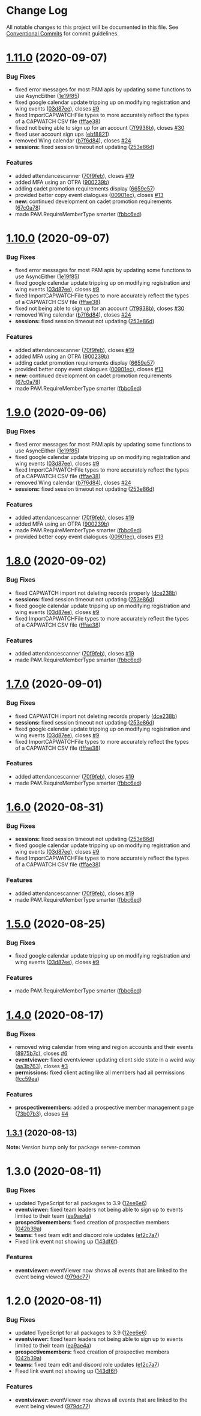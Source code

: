 # Change Log

All notable changes to this project will be documented in this file.
See [Conventional Commits](https://conventionalcommits.org) for commit guidelines.

# [1.11.0](http://github.com//cap-md089/evmplus-v6/compare/server-common@1.4.0...server-common@1.11.0) (2020-09-07)

### Bug Fixes

-   fixed error messages for most PAM apis by updating some functions to use AsyncEither ([1e19f85](http://github.com//cap-md089/evmplus-v6/commit/1e19f852ff73ad2cd0a45feed1df15a228b3a1bb))
-   fixed google calendar update tripping up on modifying registration and wing events ([03d87ee](http://github.com//cap-md089/evmplus-v6/commit/03d87ee8113bf748869e66ce2ddf76a324695913)), closes [#9](http://github.com//cap-md089/evmplus-v6/issues/9)
-   fixed ImportCAPWATCHFile types to more accurately reflect the types of a CAPWATCH CSV file ([fffae38](http://github.com//cap-md089/evmplus-v6/commit/fffae38d6ba729c7592b1567242e4ea97cfe185e))
-   fixed not being able to sign up for an account ([7f9938b](http://github.com//cap-md089/evmplus-v6/commit/7f9938be4aa41802f1c9ae9dddf613a1e727c1e6)), closes [#30](http://github.com//cap-md089/evmplus-v6/issues/30)
-   fixed user account sign ups ([ebf8821](http://github.com//cap-md089/evmplus-v6/commit/ebf882136c73c1c001ebadacb2945fb543c12854))
-   removed Wing calendar ([b7f6d84](http://github.com//cap-md089/evmplus-v6/commit/b7f6d84f1a9f203297111d9d2386ee5569434894)), closes [#24](http://github.com//cap-md089/evmplus-v6/issues/24)
-   **sessions:** fixed session timeout not updating ([253e86d](http://github.com//cap-md089/evmplus-v6/commit/253e86d07422be45b9fb03a286ed067cece28eac))

### Features

-   added attendancescanner ([70f9feb](http://github.com//cap-md089/evmplus-v6/commit/70f9feba454f823fb9d33a43e404eafa18fe64ab)), closes [#19](http://github.com//cap-md089/evmplus-v6/issues/19)
-   added MFA using an OTPA ([900239b](http://github.com//cap-md089/evmplus-v6/commit/900239b673598e22194bd0cb0edbdfef6a3d4cfa))
-   adding cadet promotion requirements display ([6659e57](http://github.com//cap-md089/evmplus-v6/commit/6659e571bcf938370ffb0954c053d24f907d24f4))
-   provided better copy event dialogues ([00901ec](http://github.com//cap-md089/evmplus-v6/commit/00901ec4028c18a5d3cabc990439d493f322b14e)), closes [#13](http://github.com//cap-md089/evmplus-v6/issues/13)
-   **new:** continued development on cadet promotion requirements ([67c0a78](http://github.com//cap-md089/evmplus-v6/commit/67c0a7891e6fca07454c48a0a182054dd45e87e8))
-   made PAM.RequireMemberType smarter ([fbbc6ed](http://github.com//cap-md089/evmplus-v6/commit/fbbc6eda975457e8fcee52c33d227c31e6ce5c7b))

# [1.10.0](http://github.com//cap-md089/evmplus-v6/compare/server-common@1.4.0...server-common@1.10.0) (2020-09-07)

### Bug Fixes

-   fixed error messages for most PAM apis by updating some functions to use AsyncEither ([1e19f85](http://github.com//cap-md089/evmplus-v6/commit/1e19f852ff73ad2cd0a45feed1df15a228b3a1bb))
-   fixed google calendar update tripping up on modifying registration and wing events ([03d87ee](http://github.com//cap-md089/evmplus-v6/commit/03d87ee8113bf748869e66ce2ddf76a324695913)), closes [#9](http://github.com//cap-md089/evmplus-v6/issues/9)
-   fixed ImportCAPWATCHFile types to more accurately reflect the types of a CAPWATCH CSV file ([fffae38](http://github.com//cap-md089/evmplus-v6/commit/fffae38d6ba729c7592b1567242e4ea97cfe185e))
-   fixed not being able to sign up for an account ([7f9938b](http://github.com//cap-md089/evmplus-v6/commit/7f9938be4aa41802f1c9ae9dddf613a1e727c1e6)), closes [#30](http://github.com//cap-md089/evmplus-v6/issues/30)
-   removed Wing calendar ([b7f6d84](http://github.com//cap-md089/evmplus-v6/commit/b7f6d84f1a9f203297111d9d2386ee5569434894)), closes [#24](http://github.com//cap-md089/evmplus-v6/issues/24)
-   **sessions:** fixed session timeout not updating ([253e86d](http://github.com//cap-md089/evmplus-v6/commit/253e86d07422be45b9fb03a286ed067cece28eac))

### Features

-   added attendancescanner ([70f9feb](http://github.com//cap-md089/evmplus-v6/commit/70f9feba454f823fb9d33a43e404eafa18fe64ab)), closes [#19](http://github.com//cap-md089/evmplus-v6/issues/19)
-   added MFA using an OTPA ([900239b](http://github.com//cap-md089/evmplus-v6/commit/900239b673598e22194bd0cb0edbdfef6a3d4cfa))
-   adding cadet promotion requirements display ([6659e57](http://github.com//cap-md089/evmplus-v6/commit/6659e571bcf938370ffb0954c053d24f907d24f4))
-   provided better copy event dialogues ([00901ec](http://github.com//cap-md089/evmplus-v6/commit/00901ec4028c18a5d3cabc990439d493f322b14e)), closes [#13](http://github.com//cap-md089/evmplus-v6/issues/13)
-   **new:** continued development on cadet promotion requirements ([67c0a78](http://github.com//cap-md089/evmplus-v6/commit/67c0a7891e6fca07454c48a0a182054dd45e87e8))
-   made PAM.RequireMemberType smarter ([fbbc6ed](http://github.com//cap-md089/evmplus-v6/commit/fbbc6eda975457e8fcee52c33d227c31e6ce5c7b))

# [1.9.0](http://github.com//cap-md089/evmplus-v6/compare/server-common@1.4.0...server-common@1.9.0) (2020-09-06)

### Bug Fixes

-   fixed error messages for most PAM apis by updating some functions to use AsyncEither ([1e19f85](http://github.com//cap-md089/evmplus-v6/commit/1e19f852ff73ad2cd0a45feed1df15a228b3a1bb))
-   fixed google calendar update tripping up on modifying registration and wing events ([03d87ee](http://github.com//cap-md089/evmplus-v6/commit/03d87ee8113bf748869e66ce2ddf76a324695913)), closes [#9](http://github.com//cap-md089/evmplus-v6/issues/9)
-   fixed ImportCAPWATCHFile types to more accurately reflect the types of a CAPWATCH CSV file ([fffae38](http://github.com//cap-md089/evmplus-v6/commit/fffae38d6ba729c7592b1567242e4ea97cfe185e))
-   removed Wing calendar ([b7f6d84](http://github.com//cap-md089/evmplus-v6/commit/b7f6d84f1a9f203297111d9d2386ee5569434894)), closes [#24](http://github.com//cap-md089/evmplus-v6/issues/24)
-   **sessions:** fixed session timeout not updating ([253e86d](http://github.com//cap-md089/evmplus-v6/commit/253e86d07422be45b9fb03a286ed067cece28eac))

### Features

-   added attendancescanner ([70f9feb](http://github.com//cap-md089/evmplus-v6/commit/70f9feba454f823fb9d33a43e404eafa18fe64ab)), closes [#19](http://github.com//cap-md089/evmplus-v6/issues/19)
-   added MFA using an OTPA ([900239b](http://github.com//cap-md089/evmplus-v6/commit/900239b673598e22194bd0cb0edbdfef6a3d4cfa))
-   made PAM.RequireMemberType smarter ([fbbc6ed](http://github.com//cap-md089/evmplus-v6/commit/fbbc6eda975457e8fcee52c33d227c31e6ce5c7b))
-   provided better copy event dialogues ([00901ec](http://github.com//cap-md089/evmplus-v6/commit/00901ec4028c18a5d3cabc990439d493f322b14e)), closes [#13](http://github.com//cap-md089/evmplus-v6/issues/13)

# [1.8.0](http://github.com//cap-md089/evmplus-v6/compare/server-common@1.4.0...server-common@1.8.0) (2020-09-02)

### Bug Fixes

-   fixed CAPWATCH import not deleting records properly ([dce238b](http://github.com//cap-md089/evmplus-v6/commit/dce238b0f92959a372e15551fbf66dc1e5c30374))
-   **sessions:** fixed session timeout not updating ([253e86d](http://github.com//cap-md089/evmplus-v6/commit/253e86d07422be45b9fb03a286ed067cece28eac))
-   fixed google calendar update tripping up on modifying registration and wing events ([03d87ee](http://github.com//cap-md089/evmplus-v6/commit/03d87ee8113bf748869e66ce2ddf76a324695913)), closes [#9](http://github.com//cap-md089/evmplus-v6/issues/9)
-   fixed ImportCAPWATCHFile types to more accurately reflect the types of a CAPWATCH CSV file ([fffae38](http://github.com//cap-md089/evmplus-v6/commit/fffae38d6ba729c7592b1567242e4ea97cfe185e))

### Features

-   added attendancescanner ([70f9feb](http://github.com//cap-md089/evmplus-v6/commit/70f9feba454f823fb9d33a43e404eafa18fe64ab)), closes [#19](http://github.com//cap-md089/evmplus-v6/issues/19)
-   made PAM.RequireMemberType smarter ([fbbc6ed](http://github.com//cap-md089/evmplus-v6/commit/fbbc6eda975457e8fcee52c33d227c31e6ce5c7b))

# [1.7.0](http://github.com//cap-md089/evmplus-v6/compare/server-common@1.4.0...server-common@1.7.0) (2020-09-01)

### Bug Fixes

-   fixed CAPWATCH import not deleting records properly ([dce238b](http://github.com//cap-md089/evmplus-v6/commit/dce238b0f92959a372e15551fbf66dc1e5c30374))
-   **sessions:** fixed session timeout not updating ([253e86d](http://github.com//cap-md089/evmplus-v6/commit/253e86d07422be45b9fb03a286ed067cece28eac))
-   fixed google calendar update tripping up on modifying registration and wing events ([03d87ee](http://github.com//cap-md089/evmplus-v6/commit/03d87ee8113bf748869e66ce2ddf76a324695913)), closes [#9](http://github.com//cap-md089/evmplus-v6/issues/9)
-   fixed ImportCAPWATCHFile types to more accurately reflect the types of a CAPWATCH CSV file ([fffae38](http://github.com//cap-md089/evmplus-v6/commit/fffae38d6ba729c7592b1567242e4ea97cfe185e))

### Features

-   added attendancescanner ([70f9feb](http://github.com//cap-md089/evmplus-v6/commit/70f9feba454f823fb9d33a43e404eafa18fe64ab)), closes [#19](http://github.com//cap-md089/evmplus-v6/issues/19)
-   made PAM.RequireMemberType smarter ([fbbc6ed](http://github.com//cap-md089/evmplus-v6/commit/fbbc6eda975457e8fcee52c33d227c31e6ce5c7b))

# [1.6.0](http://github.com//cap-md089/evmplus-v6/compare/server-common@1.4.0...server-common@1.6.0) (2020-08-31)

### Bug Fixes

-   **sessions:** fixed session timeout not updating ([253e86d](http://github.com//cap-md089/evmplus-v6/commit/253e86d07422be45b9fb03a286ed067cece28eac))
-   fixed google calendar update tripping up on modifying registration and wing events ([03d87ee](http://github.com//cap-md089/evmplus-v6/commit/03d87ee8113bf748869e66ce2ddf76a324695913)), closes [#9](http://github.com//cap-md089/evmplus-v6/issues/9)
-   fixed ImportCAPWATCHFile types to more accurately reflect the types of a CAPWATCH CSV file ([fffae38](http://github.com//cap-md089/evmplus-v6/commit/fffae38d6ba729c7592b1567242e4ea97cfe185e))

### Features

-   added attendancescanner ([70f9feb](http://github.com//cap-md089/evmplus-v6/commit/70f9feba454f823fb9d33a43e404eafa18fe64ab)), closes [#19](http://github.com//cap-md089/evmplus-v6/issues/19)
-   made PAM.RequireMemberType smarter ([fbbc6ed](http://github.com//cap-md089/evmplus-v6/commit/fbbc6eda975457e8fcee52c33d227c31e6ce5c7b))

# [1.5.0](http://github.com//cap-md089/evmplus-v6/compare/server-common@1.4.0...server-common@1.5.0) (2020-08-25)

### Bug Fixes

-   fixed google calendar update tripping up on modifying registration and wing events ([03d87ee](http://github.com//cap-md089/evmplus-v6/commit/03d87ee8113bf748869e66ce2ddf76a324695913)), closes [#9](http://github.com//cap-md089/evmplus-v6/issues/9)

### Features

-   made PAM.RequireMemberType smarter ([fbbc6ed](http://github.com//cap-md089/evmplus-v6/commit/fbbc6eda975457e8fcee52c33d227c31e6ce5c7b))

# [1.4.0](http://github.com//cap-md089/evmplus-v6/compare/server-common@1.3.0...server-common@1.4.0) (2020-08-17)

### Bug Fixes

-   removed wing calendar from wing and region accounts and their events ([8975b7c](http://github.com//cap-md089/evmplus-v6/commit/8975b7c69efa955f87433244cef7f6460bdc6ae1)), closes [#6](http://github.com//cap-md089/evmplus-v6/issues/6)
-   **eventviewer:** fixed eventviewer updating client side state in a weird way ([aa3b763](http://github.com//cap-md089/evmplus-v6/commit/aa3b7632b49eb0b65d5bf2481a61c688bd8cbb6b)), closes [#3](http://github.com//cap-md089/evmplus-v6/issues/3)
-   **permissions:** fixed client acting like all members had all permissions ([fcc59ea](http://github.com//cap-md089/evmplus-v6/commit/fcc59ea127eb7cec3e0973b7f7797f6e6080483f))

### Features

-   **prospectivemembers:** added a prospective member management page ([73b07b3](http://github.com//cap-md089/evmplus-v6/commit/73b07b3b9077ba52e82849a97463225c4a68154d)), closes [#4](http://github.com//cap-md089/evmplus-v6/issues/4)

## [1.3.1](http://github.com//cap-md089/evmplus-v6/compare/server-common@1.3.0...server-common@1.3.1) (2020-08-13)

**Note:** Version bump only for package server-common

# 1.3.0 (2020-08-11)

### Bug Fixes

-   updated TypeScript for all packages to 3.9 ([12ee6e6](http://github.com//cap-md089/evmplus-v6/commit/12ee6e67d9669d73d849791cf22637357dd4ae30))
-   **eventviewer:** fixed team leaders not being able to sign up to events limited to their team ([ea9ae4a](http://github.com//cap-md089/evmplus-v6/commit/ea9ae4a520e386f010b1e620a706c1762052c7c4))
-   **prospectivemembers:** fixed creation of prospective members ([042b39a](http://github.com//cap-md089/evmplus-v6/commit/042b39af12ad8022ec391c0e8562a83d5211f53b))
-   **teams:** fixed team edit and discord role updates ([ef2c7a7](http://github.com//cap-md089/evmplus-v6/commit/ef2c7a78ddb3d9b8155218eb9540fbdd820e240c))
-   Fixed link event not showing up ([143df6f](http://github.com//cap-md089/evmplus-v6/commit/143df6f6daaf7975fff3e58c68c888a226d8b31a))

### Features

-   **eventviewer:** eventViewer now shows all events that are linked to the event being viewed ([979dc77](http://github.com//cap-md089/evmplus-v6/commit/979dc771ed2b4ce4c652536ea589c0c1de64d3ac))

# 1.2.0 (2020-08-11)

### Bug Fixes

-   updated TypeScript for all packages to 3.9 ([12ee6e6](http://github.com//cap-md089/evmplus-v6/commit/12ee6e67d9669d73d849791cf22637357dd4ae30))
-   **eventviewer:** fixed team leaders not being able to sign up to events limited to their team ([ea9ae4a](http://github.com//cap-md089/evmplus-v6/commit/ea9ae4a520e386f010b1e620a706c1762052c7c4))
-   **prospectivemembers:** fixed creation of prospective members ([042b39a](http://github.com//cap-md089/evmplus-v6/commit/042b39af12ad8022ec391c0e8562a83d5211f53b))
-   **teams:** fixed team edit and discord role updates ([ef2c7a7](http://github.com//cap-md089/evmplus-v6/commit/ef2c7a78ddb3d9b8155218eb9540fbdd820e240c))
-   Fixed link event not showing up ([143df6f](http://github.com//cap-md089/evmplus-v6/commit/143df6f6daaf7975fff3e58c68c888a226d8b31a))

### Features

-   **eventviewer:** eventViewer now shows all events that are linked to the event being viewed ([979dc77](http://github.com//cap-md089/evmplus-v6/commit/979dc771ed2b4ce4c652536ea589c0c1de64d3ac))
